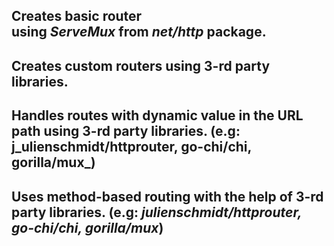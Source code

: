 ## Creates basic router using _ServeMux_ from _net/http_ package.
## Creates custom routers using 3-rd party libraries.
## Handles routes with dynamic value in the URL path using 3-rd party libraries. (e.g: j_ulienschmidt/httprouter, go-chi/chi, gorilla/mux_)
## Uses method-based routing with the help of 3-rd party libraries. (e.g: _julienschmidt/httprouter, go-chi/chi, gorilla/mux_)